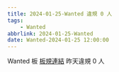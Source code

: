 ```yaml
---
title: 2024-01-25-Wanted 違規 0 人
tags:
    - Wanted
abbrlink: 2024-01-25-Wanted
date: Wanted-2024-01-25 12:00:00
---
```

Wanted 板 [板規連結](https://www.ptt.cc/bbs/Wanted/M.1608829773.A.D3B.html)
昨天違規 0 人
